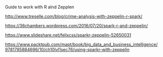 

Guide to work with R alnd Zepplen 

http://www.treselle.com/blog/crime-analysis-with-zeppelin-r-spark/


https://36chambers.wordpress.com/2016/07/20/spark-r-and-zeppelin/


https://www.slideshare.net/felixcss/sparkr-zeppelin-52650031


https://www.packtpub.com/mapt/book/big_data_and_business_intelligence/9781785884696/10/ch10lvl1sec76/using-sparkr-with-zeppelin
